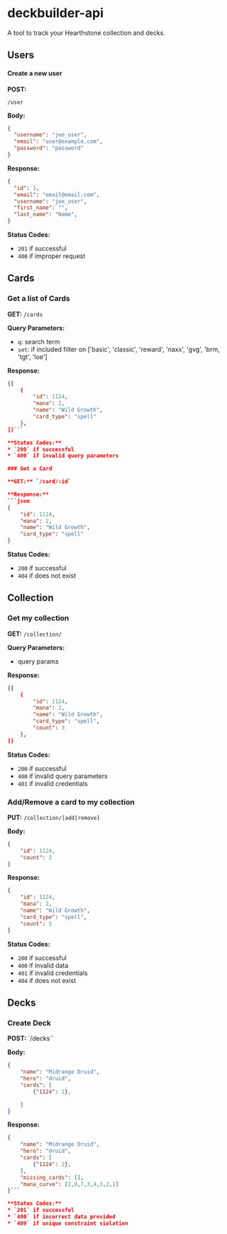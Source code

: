 # deckbuilder-api
A tool to track your Hearthstone collection and decks.


## Users

#### Create a new user

**POST:**
```
/user
```

**Body:**
```json
{
  "username": "joe_user",
  "email": "user@example.com",
  "password": "password"
}
```

**Response:**
```json
{
  "id": 1,
  "email": "email@email.com",
  "username": "joe_user",
  "first_name": "",
  "last_name": "Name",
}
```

**Status Codes:**
* `201` if successful
* `400` if improper request

## Cards

### Get a list of Cards

**GET:** `/cards`

**Query Parameters:**

* `q`: search term
* `set`: if included filter on ['basic', 'classic', 'reward', 'naxx', 'gvg', 'brm, 'tgt', 'loe']

**Response:**
```json
{[
    {
        "id": 1124,
        "mana": 2,
        "name": "Wild Growth",
        "card_type": "spell"
    },
]}```

**Status Codes:**
* `200` if successful
* `400` if invalid query parameters

### Get a Card

**GET:** `/card/:id`

**Response:**
```json
{
    "id": 1124,
    "mana": 2,
    "name": "Wild Growth",
    "card_type": "spell"
}
```

**Status Codes:**
* `200` if successful
* `404` if does not exist

## Collection

### Get my collection

**GET:** `/collection/`

**Query Parameters:**

* query params

**Response:**
```json
{[
    {
        "id": 1124,
        "mana": 2,
        "name": "Wild Growth",
        "card_type": "spell",
        "count": 3
    },
]}
```

**Status Codes:**
* `200` if successful
* `400` if invalid query parameters
* `401` if invalid credentials

### Add/Remove a card to my collection

**PUT:** `/collection/[add|remove]`

**Body:**
```json
{
    "id": 1124,
    "count": 2
}
```

**Response:**
```json
{
    "id": 1124,
    "mana": 2,
    "name": "Wild Growth",
    "card_type": "spell",
    "count": 5
}
```

**Status Codes:**
* `200` if successful
* `400` if invalid data
* `401` if invalid credentials
* `404` if does not exist

## Decks

### Create Deck

**POST:** `/decks``

**Body:**
```json
{
    "name": "Midrange Druid",
    "hero": "druid",
    "cards": [
        {"1124": 2},

    ]
}
```

**Response:**
```json
{
    "name": "Midrange Druid",
    "hero": "druid",
    "cards": [
        {"1124": 2},
    ],
    "missing_cards": [],
    "mana_curve": [2,8,7,3,4,3,2,1]
}```

**Status Codes:**
* `201` if successful
* `400` if incorrect data provided
* `409` if unique constraint violation
